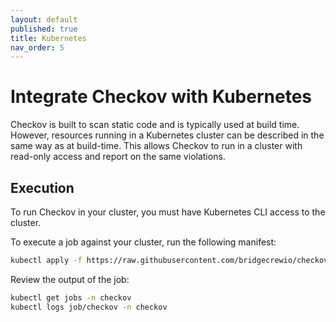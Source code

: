 ```yaml
---
layout: default
published: true
title: Kubernetes
nav_order: 5
---
```


# Integrate Checkov with Kubernetes

Checkov is built to scan static code and is typically used at build time.  However, resources running in a Kubernetes cluster
can be described in the same way as at build-time.  This allows Checkov to run in a cluster with read-only access and report
on the same violations.  

## Execution

To run Checkov in your cluster, you must have Kubernetes CLI access to the cluster.  

To execute a job against your cluster, run the following manifest:

```bash
kubectl apply -f https://raw.githubusercontent.com/bridgecrewio/checkov/main/kubernetes/checkov-job.yaml
```

Review the output of the job:

```bash
kubectl get jobs -n checkov
kubectl logs job/checkov -n checkov
```
